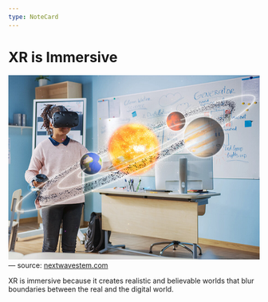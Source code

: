 ```yaml
---
type: NoteCard
---
```


# XR is Immersive

![{width=281,height=auto}](../attachments/NextWaveSTEM.jpg)— source: [nextwavestem.com](https://nextwavestem.com/stem-resources-news/stem-resources-and-news/artificial-intelligence-for-kids-all-you-need-to-know)

XR is immersive because it creates realistic and believable worlds that blur boundaries between the real and the digital world.
